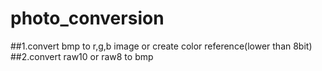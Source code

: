 # photo_conversion

##1.convert bmp to r,g,b image or create color reference(lower than 8bit)
##2.convert raw10 or raw8 to bmp

